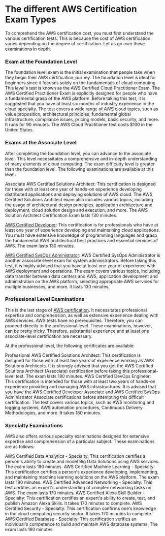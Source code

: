 # The different AWS Certification Exam Types

To comprehend the AWS certification cost, you must first understand the various certification tests. This is because the cost of AWS certification varies depending on the degree of certification. Let us go over these examinations in depth.

### Exam at the Foundation Level

The foundation level exam is the initial examination that people take when they begin their AWS certification journey. The foundation level is ideal for beginners since it focuses solely on the fundamentals of cloud computing. This level's test is known as the AWS Certified Cloud Practitioner Exam.
The AWS Certified Practitioner Exam is explicitly designed for people who have a fundamental grasp of the AWS platform. Before taking this test, it is suggested that you have at least six months of industry experience in the cloud specialty. The test covers a wide range of AWS cloud topics, such as value proposition, architectural principles, fundamental global infrastructure, compliance issues, pricing models, basic security, and more. It runs for 90 minutes. The AWS Cloud Practitioner test costs $100 in the United States.

### Exams at the Associate Level

After completing the foundation level, you can advance to the associate level. This level necessitates a comprehensive and in-depth understanding of many elements of cloud computing. The exam difficulty level is greater than the foundation level. The following examinations are available at this level:

Associate AWS Certified Solutions Architect: This certification is designed for those with at least one year of hands-on experience developing distributed applications and deploying solutions of AWS cloud. The AWS Certified Solutions Architect exam also includes various topics, including the usage of architectural design principles, application architecture and deployment, cloud solution design and execution, and more. The AWS Solution Architect Certification Exam lasts 130 minutes.

[AWS Certified Developer]: This certification is for professionals who have at least one year of experience developing and maintaining cloud applications. You must have extensive knowledge of programming languages and grasp the fundamental AWS architectural best practices and essential services of AWS. The exam lasts 130 minutes.

[//]: # (Any comments)
[AWS Certified Developer]: <https://www.netcomlearning.com/certification/aws-certified-developer-associate/602/>

[AWS Certified SysOps Administrator]: AWS Certified SysOps Administrator is another associate-level exam for system administrators. Before taking this test, it is highly advised that you have at least one year of experience with AWS deployment and operations. The exam covers various topics, including data transfer between data centers and AWS, application development and administration on the AWS platform, selecting appropriate AWS services for multiple businesses, and more. It lasts 130 minutes.

[//]: # (Any comments)
[AWS Certified SysOps Administrator]: <https://www.netcomlearning.com/certification/aws-certified-sysops-administrator-associate/601/>

### Professional Level Examinations

This is the last stage of [AWS certification]. It necessitates professional expertise and comprehension, as well as extensive experience dealing with AWS services. AWS tests have no prerequisites. Therefore, you can proceed directly to the professional level. These examinations, however, can be pretty tricky. Therefore, substantial experience and at least one associate-level certification are necessary.

[//]: # (Any comments)
[AWS certification]: <https://www.netcomlearning.com/amazon-web-services-training/vendor/104/>

At the professional level, the following certificates are available:

Professional AWS Certified Solutions Architect: This certification is designed for those with at least two years of experience working as AWS Solutions Architects. It is strongly advised that you get the AWS Certified Solutions Architect (Associate) certification before taking this professional-level test. The exam lasts 180 minutes.
AWS Certified DevOps Engineer: This certification is intended for those with at least two years of hands-on experience providing and managing AWS infrastructures. It is advised that you have the AWS Certified Developer Associate and AWS Certified SysOps Administrator Associate certifications before attempting this difficult certification. The test covers various topics, such as AWS monitoring and logging systems, AWS automation procedures, Continuous Delivery Methodologies, and more. It takes 180 minutes.

### Specialty Examinations

AWS also offers various specialty examinations designed for extensive expertise and comprehension of a particular subject. These examinations are as follows:

AWS Certified Data Analytics - Specialty: This certification certifies a person's ability to create and model Big Data Solutions using AWS services. The exam lasts 180 minutes.
AWS Certified Machine Learning - Specialty: This certification certifies a person's experience developing, implementing, and maintaining machine learning solutions on the AWS platform. The exam lasts 180 minutes.
AWS Certified Advanced Networking - Specialty: This test certifies an expert's understanding of complex networking tasks on AWS. The exam lasts 170 minutes.
AWS Certified Alexa Skill Builder - Specialty: This certification certifies an expert's ability to create, test, and publish Amazon Alexa Skills. It takes 170 minutes to complete. 
AWS Certified Security - Specialty: This certification confirms one's knowledge in the cloud computing security sector. It takes 170 minutes to complete. 
AWS Certified Database - Specialty: This certification verifies an individual's competence to build and maintain AWS database systems. The exam lasts 180 minutes.
